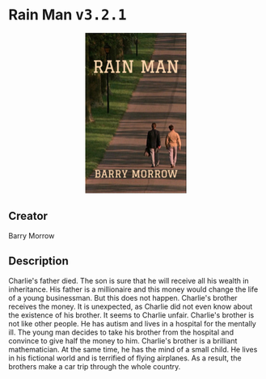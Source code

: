 
# Rain Man <kbd>v3.2.1</kbd>

<center>
  <img src="./cover-1024.jpg"/>
</center>

## Creator
Barry Morrow

## Description
Charlie's father died. The son is sure that he will receive all his wealth in inheritance. His father is a millionaire and this money would change the life of a young businessman. But this does not happen. Charlie's brother receives the money. It is unexpected, as Charlie did not even know about the existence of his brother. It seems to Charlie unfair. Charlie's brother is not like other people. He has autism and lives in a hospital for the mentally ill. The young man decides to take his brother from the hospital and convince to give half the money to him. Charlie's brother is a brilliant mathematician. At the same time, he has the mind of a small child. He lives in his fictional world and is terrified of flying airplanes. As a result, the brothers make a car trip through the whole country.
